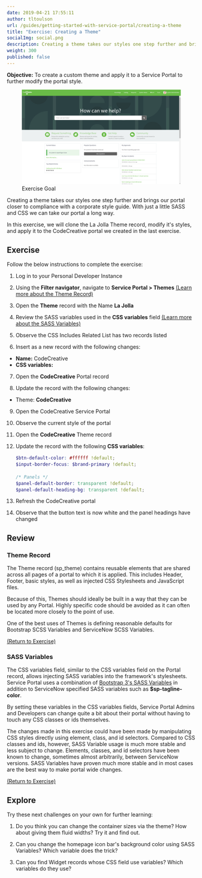 ```yaml
---
date: 2019-04-21 17:55:11
author: tltoulson
url: /guides/getting-started-with-service-portal/creating-a-theme
title: "Exercise: Creating a Theme"
socialImg: social.png
description: Creating a theme takes our styles one step further and brings our portal closer to compliance with a corporate style guide. With just a little SASS and CSS we can take our portal a long way.
weight: 300
published: false
---
```


**Objective:** To create a custom theme and apply it to a Service Portal to further modify the portal style.

<figure>
  <img src="images/exercise-goal.png" />
  <figcaption>
    Exercise Goal
  </figcaption>
</figure>

Creating a theme takes our styles one step further and brings our portal closer to compliance with a corporate style guide. With just a little SASS and CSS we can take our portal a long way.

In this exercise, we will clone the La Jolla Theme record, modify it's styles, and apply it to the CodeCreative portal we created in the last exercise.

## Exercise

Follow the below instructions to complete the exercise:

1. Log in to your Personal Developer Instance

2. <span id="backto-theme-record"></span> Using the **Filter navigator**, navigate to **Service Portal > Themes** [(Learn more about the Theme Record)][1]

3. Open the **Theme** record with the Name **La Jolla**

4. <span id="backto-sass-variables"></span> Review the SASS variables used in the **CSS variables** field [(Learn more about the SASS Variables)][2]

5. Observe the CSS Includes Related List has two records listed

6. Insert as a new record with the following changes:

  - **Name:** CodeCreative
  - **CSS variables:** <Blank>

7. Open the **CodeCreative** Portal record

8. Update the record with the following changes:

  - Theme: **CodeCreative**

9. Open the CodeCreative Service Portal

10. Observe the current style of the portal

11. Open the **CodeCreative** Theme record

12. Update the record with the following **CSS variables**:

    ```scss
    $btn-default-color: #ffffff !default;
    $input-border-focus: $brand-primary !default;

    /* Panels */
    $panel-default-border: transparent !default;
    $panel-default-heading-bg: transparent !default;
    ```

13. Refresh the CodeCreative portal

14. Observe that the button text is now white and the panel headings have changed

## Review

### Theme Record

The Theme record (sp_theme) contains reusable elements that are shared across all pages of a portal to which it is applied. This includes Header, Footer, basic styles, as well as injected CSS Stylesheets and JavaScript files.  

Because of this, Themes should ideally be built in a way that they can be used by any Portal. Highly specific code should be avoided as it can often be located more closely to the point of use.

One of the best uses of Themes is defining reasonable defaults for Bootstrap SCSS Variables and ServiceNow SCSS Variables.

[(Return to Exercise)][4]

### SASS Variables

The CSS variables field, similar to the CSS variables field on the Portal record, allows injecting SASS variables into the framework's stylesheets. Service Portal uses a combination of [Bootstrap 3's SASS Variables][7] in addition to ServiceNow specified SASS variables such as **$sp-tagline-color**.

By setting these variables in the CSS variables fields, Service Portal Admins and Developers can change quite a bit about their portal without having to touch any CSS classes or ids themselves.

The changes made in this exercise could have been made by manipulating CSS styles directly using element, class, and id selectors. Compared to CSS classes and ids, however, SASS Variable usage is much more stable and less subject to change. Elements, classes, and id selectors have been known to change, sometimes almost arbitrarily, between ServiceNow versions. SASS Variables have proven much more stable and in most cases are the best way to make portal wide changes.

[(Return to Exercise)][5]

## Explore

Try these next challenges on your own for further learning:

1. Do you think you can change the container sizes via the theme?  How about giving them fluid widths? Try it and find out.

2. Can you change the homepage icon bar's background color using SASS Variables? Which variable does the trick?

3. Can you find Widget records whose CSS field use variables? Which variables do they use?

[1]: #theme-record
[2]: #sass-variables
[4]: #backto-theme-record
[5]: #backto-sass-variables
[7]: https://github.com/twbs/bootstrap-sass/blob/master/assets/stylesheets/bootstrap/_variables.scss
